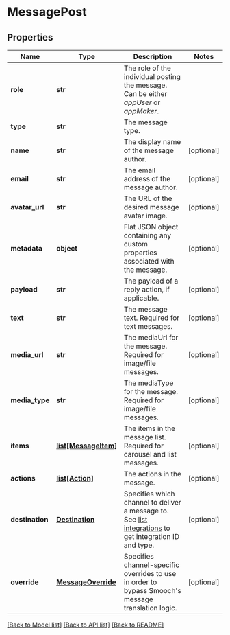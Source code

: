 # MessagePost

## Properties
Name | Type | Description | Notes
------------ | ------------- | ------------- | -------------
**role** | **str** | The role of the individual posting the message. Can be either *appUser* or *appMaker*. | 
**type** | **str** | The message type. | 
**name** | **str** | The display name of the message author. | [optional] 
**email** | **str** | The email address of the message author. | [optional] 
**avatar_url** | **str** | The URL of the desired message avatar image. | [optional] 
**metadata** | **object** | Flat JSON object containing any custom properties associated with the message. | [optional] 
**payload** | **str** | The payload of a reply action, if applicable. | [optional] 
**text** | **str** | The message text. Required for text messages.  | [optional] 
**media_url** | **str** | The mediaUrl for the message. Required for image/file messages.  | [optional] 
**media_type** | **str** | The mediaType for the message. Required for image/file messages.  | [optional] 
**items** | [**list[MessageItem]**](MessageItem.md) | The items in the message list. Required for carousel and list messages.  | [optional] 
**actions** | [**list[Action]**](Action.md) | The actions in the message. | [optional] 
**destination** | [**Destination**](Destination.md) | Specifies which channel to deliver a message to. See [list integrations](https://docs.smooch.io/rest/#list-integrations) to get integration ID and type. | [optional] 
**override** | [**MessageOverride**](MessageOverride.md) | Specifies channel-specific overrides to use in order to bypass Smooch&#39;s message translation logic. | [optional] 

[[Back to Model list]](../README.md#documentation-for-models) [[Back to API list]](../README.md#documentation-for-api-endpoints) [[Back to README]](../README.md)


